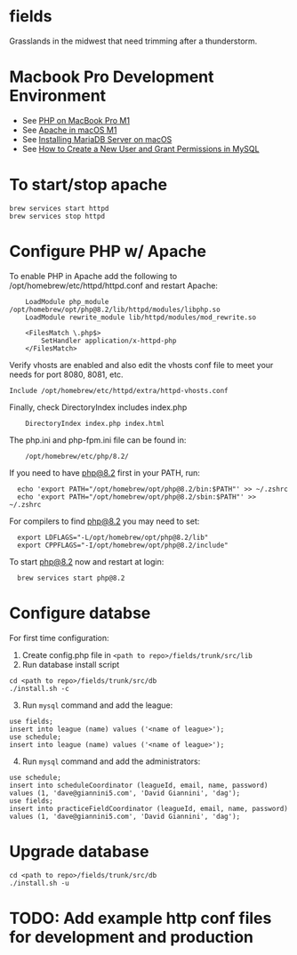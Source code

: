 # fields
Grasslands in the midwest that need trimming after a thunderstorm.

# Macbook Pro Development Environment
- See [PHP on MacBook Pro M1](https://medium.com/@ahmedazier/the-ultimate-guide-to-installing-php-on-macbook-pro-m1-21ff9173eb3d)
- See [Apache in macOS M1](https://dev.to/hte305/how-to-install-apache-in-macos-m1-montery-12xx-2k51)
- See [Installing MariaDB Server on macOS](https://mariadb.com/kb/en/installing-mariadb-on-macos-using-homebrew/)
- See [How to Create a New User and Grant Permissions in MySQL](https://www.digitalocean.com/community/tutorials/how-to-create-a-new-user-and-grant-permissions-in-mysql)

# To start/stop apache
```
brew services start httpd
brew services stop httpd
```

# Configure PHP w/ Apache
To enable PHP in Apache add the following to /opt/homebrew/etc/httpd/httpd.conf and restart Apache:
```
    LoadModule php_module /opt/homebrew/opt/php@8.2/lib/httpd/modules/libphp.so
    LoadModule rewrite_module lib/httpd/modules/mod_rewrite.so

    <FilesMatch \.php$>
        SetHandler application/x-httpd-php
    </FilesMatch>
```

Verify vhosts are enabled and also edit the vhosts conf file to meet your needs for port 8080, 8081, etc.
```
Include /opt/homebrew/etc/httpd/extra/httpd-vhosts.conf
```

Finally, check DirectoryIndex includes index.php
```
    DirectoryIndex index.php index.html
```

The php.ini and php-fpm.ini file can be found in:
```
    /opt/homebrew/etc/php/8.2/
```

If you need to have php@8.2 first in your PATH, run:
```
  echo 'export PATH="/opt/homebrew/opt/php@8.2/bin:$PATH"' >> ~/.zshrc
  echo 'export PATH="/opt/homebrew/opt/php@8.2/sbin:$PATH"' >> ~/.zshrc
```

For compilers to find php@8.2 you may need to set:
```
  export LDFLAGS="-L/opt/homebrew/opt/php@8.2/lib"
  export CPPFLAGS="-I/opt/homebrew/opt/php@8.2/include"
```

To start php@8.2 now and restart at login:
```
  brew services start php@8.2
```

# Configure databse
For first time configuration:
1. Create config.php file in `<path to repo>/fields/trunk/src/lib`
2. Run database install script
```
cd <path to repo>/fields/trunk/src/db
./install.sh -c
```
3. Run `mysql` command and add the league:
```
use fields;
insert into league (name) values ('<name of league>');
use schedule;
insert into league (name) values ('<name of league>');
```
4. Run `mysql` command and add the administrators:
```
use schedule;
insert into scheduleCoordinator (leagueId, email, name, password) values (1, 'dave@giannini5.com', 'David Giannini', 'dag');
use fields;
insert into practiceFieldCoordinator (leagueId, email, name, password) values (1, 'dave@giannini5.com', 'David Giannini', 'dag');
```


# Upgrade database
```
cd <path to repo>/fields/trunk/src/db
./install.sh -u
```

# TODO: Add example http conf files for development and production
